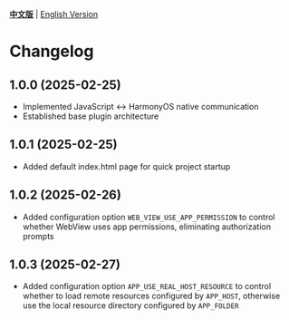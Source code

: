 [**中文版**](./CHANGELOG.md) | [English Version](./CHANGELOG-EN.md)

# Changelog

## 1.0.0 (2025-02-25)
- Implemented JavaScript ↔ HarmonyOS native communication
- Established base plugin architecture

## 1.0.1 (2025-02-25)
- Added default index.html page for quick project startup

## 1.0.2 (2025-02-26)
- Added configuration option `WEB_VIEW_USE_APP_PERMISSION` to control whether WebView uses app permissions, eliminating authorization prompts

## 1.0.3 (2025-02-27)
- Added configuration option `APP_USE_REAL_HOST_RESOURCE` to control whether to load remote resources configured by `APP_HOST`, otherwise use the local resource directory configured by `APP_FOLDER`
